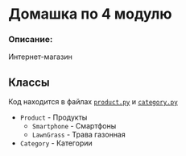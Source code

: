 # Домашка по 4 модулю
### Описание:
Интернет-магазин

## Классы
Код находится в файлах [`product.py`](src/product.py) и [`category.py`](src/category.py)
+ `Product` - Продукты
    + `Smartphone` - Смартфоны
    + `LawnGrass` - Трава газонная
+ `Category` - Категории

